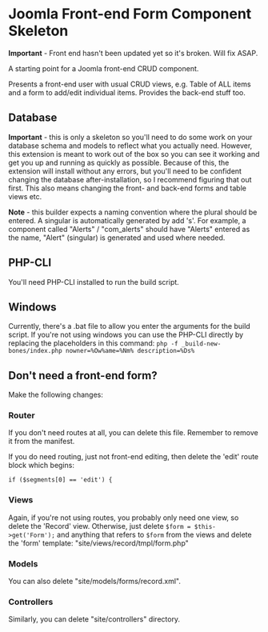Joomla Front-end Form Component Skeleton
========================================

**Important** - Front end hasn't been updated yet so it's broken.
Will fix ASAP.

A starting point for a Joomla front-end CRUD component.

Presents a front-end user with usual CRUD views, e.g. Table of ALL items and a form to add/edit individual items.
Provides the back-end stuff too.

Database
--------

**Important** - this is only a skeleton so you'll need to do some work on your database schema and models to reflect what you actually need.
However, this extension is meant to work out of the box so you can see it working and get you up and running as quickly as possible.
Because of this, the extension will install without any errors, but you'll need to be confident changing the database after-installation, so I recommend figuring that out first.
This also means changing the front- and back-end forms and table views etc.

**Note** - this builder expects a naming convention where the plural should be entered.
A singular is automatically generated by add 's'.
For example, a component called "Alerts" / "com_alerts" should have "Alerts" entered as the name,
"Alert" (singular) is generated and used where needed.


PHP-CLI
-------

You'll need PHP-CLI installed to run the build script.


Windows
-------

Currently, there's a .bat file to allow you enter the arguments for the build script.
If you're not using windows you can use the PHP-CLI directly by replacing the placeholders in this command:
`php -f _build-new-bones/index.php nowner=%Ow%ame=%Nm% description=%Ds%`


Don't need a front-end form?
----------------------------

Make the following changes:


### Router


If you don't need routes at all, you can delete this file. Remember to remove it from the manifest.

If you do need routing, just not front-end editing, then delete the 'edit' route block which begins:

`if ($segments[0] == 'edit') {`


### Views


Again, if you're not using routes, you probably only need one view, so delete the 'Record' view.
Otherwise, just delete `$form = $this->get('Form');` and anything that refers to `$form` from the
views and delete the 'form' template: "site/views/record/tmpl/form.php"


### Models

You can also delete "site/models/forms/record.xml".


### Controllers


Similarly, you can delete "site/controllers" directory.
